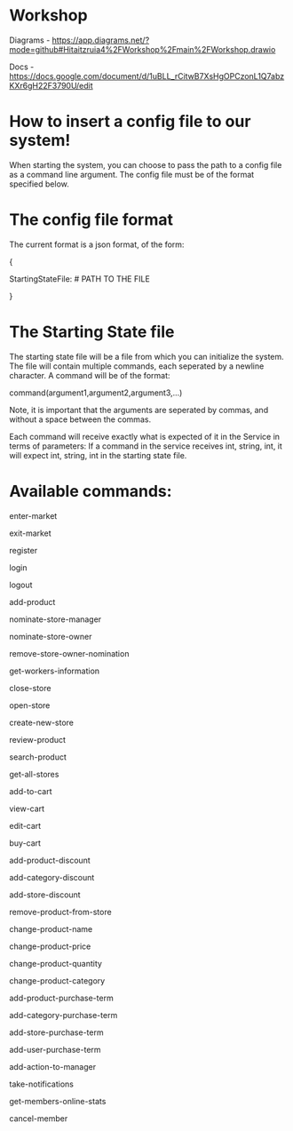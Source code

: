 # Workshop

Diagrams - https://app.diagrams.net/?mode=github#Hitaitzruia4%2FWorkshop%2Fmain%2FWorkshop.drawio

Docs - https://docs.google.com/document/d/1uBLL_rCitwB7XsHgOPCzonL1Q7abzKXr6gH22F3790U/edit

# How to insert a config file to our system!
When starting the system, you can choose to pass the path to a config file as a command line argument. The config file must be of the format specified below.

# The config file format
The current format is a json format, of the form:

{

  StartingStateFile: # PATH TO THE FILE
  
}

# The Starting State file
The starting state file will be a file from which you can initialize the system. The file will contain multiple commands, each seperated by a newline character. A command will be of the format:

command(argument1,argument2,argument3,...)

Note, it is important that the arguments are seperated by commas, and without a space between the commas.

Each command will receive exactly what is expected of it in the Service in terms of parameters: If a command in the service receives int, string, int, it will expect int, string, int in the starting state file.

# Available commands:
enter-market

exit-market

register

login

logout

add-product

nominate-store-manager

nominate-store-owner

remove-store-owner-nomination

get-workers-information

close-store

open-store

create-new-store

review-product

search-product

get-all-stores

add-to-cart

view-cart

edit-cart

buy-cart

add-product-discount

add-category-discount

add-store-discount

remove-product-from-store

change-product-name

change-product-price

change-product-quantity

change-product-category

add-product-purchase-term

add-category-purchase-term

add-store-purchase-term

add-user-purchase-term

add-action-to-manager

take-notifications

get-members-online-stats

cancel-member
